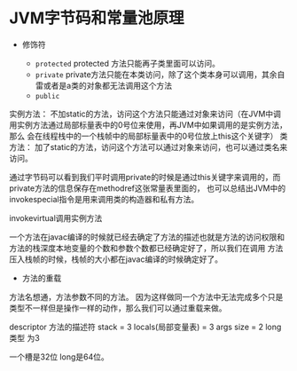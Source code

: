 # JVM字节码和常量池原理

+ 修饰符

  + `protected`
protected 方法只能再子类里面可以访问。
  + `private`
private方法只能在本类访问，除了这个类本身可以调用，其余自雷或者是a类的对象都无法调用这个方法
  + `public`


实例方法： 不加static的方法，访问这个方法只能通过对象来访问（在JVM中调用实例方法通过局部标量表中的0号位来使用，再JVM中如果调用的是实例方法，那么
会在线程栈中的一个栈帧中的局部标量表中的0号位放上this这个关键字）
类方法：
加了static的方法，访问这个方法可以通过对象来访问，也可以通过类名来访问。

通过字节码可以看到我们平时调用private的时候是通过this关键字来调用的，而private方法的信息保存在methodref这张常量表里面的，
也可以总结出JVM中的invokespecial指令是用来调用类的构造器和私有方法。

invokevirtual调用实例方法

一个方法在javac编译的时候就已经去确定了方法的描述也就是方法的访问权限和方法的栈深度本地变量的个数和参数个数都已经确定好了，所以我们在调用
方法压入栈帧的时候，栈帧的大小都在javac编译的时候确定好了。

+ 方法的重载

方法名想通，方法参数不同的方法。
因为这样做同一个方法中无法完成多个只是类型不一样但是操作一样的动作，那么我们可以通过重载来做。

descriptor 方法的描述符
stack = 3 locals(局部变量表) = 3 args size = 2
long类型 为3

一个槽是32位 long是64位。 